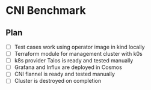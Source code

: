 # CNI Benchmark

## Plan

- [ ] Test cases work using operator image in kind locally
- [ ] Terraform module for management cluster with k0s
- [ ] k8s provider Talos is ready and tested manually
- [ ] Grafana and Influx are deployed in Cosmos
- [ ] CNI flannel is ready and tested manually
- [ ] Cluster is destroyed on completion
